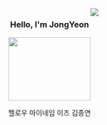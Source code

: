 <div align="center" style="display:flex;" dir="auto">
<div style="float:left">
<h3>Hello, I'm JongYeon</h3>
<img src="http://poot97.dothome.co.kr/TextGenerator/picture/city.gif" style="width:100%;">
<p>헬로우 마이네임 이즈 김종연</p>
</div><img src="https://github-readme-stats.vercel.app/api/top-langs/?username=kimjy97&layout=compact&theme=dark" style="float:right; word-wrap: break-word; line-height: 1.5;">

</div>

